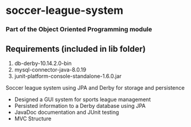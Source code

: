 # soccer-league-system
### Part of the Object Oriented Programming module

## Requirements (included in lib folder)
1. db-derby-10.14.2.0-bin
1. mysql-connector-java-8.0.19
1. junit-platform-console-standalone-1.6.0.jar


Soccer league system using JPA and Derby for storage and persistence

* Designed a GUI system for sports league management
* Persisted information to a Derby database using JPA
* JavaDoc documentation and JUnit testing
* MVC Structure
